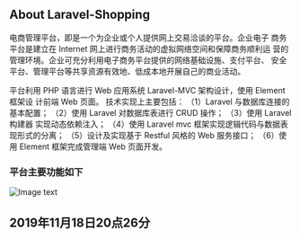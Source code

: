 
## About Laravel-Shopping

电商管理平台，即是一个为企业或个人提供网上交易洽谈的平台。企业电子 商务平台是建立在 Internet 网上进行商务活动的虚拟网络空间和保障商务顺利运 营的管理环境。企业可充分利用电子商务平台提供的网络基础设施、支付平台、 安全平台、管理平台等共享资源有效地、低成本地开展自己的商业活动。 

平台利用 PHP 语言进行 Web 应用系统 Laravel-MVC 架构设计，使用 Element 框架设 计前端 Web 页面。
技术实现上主要包括： 
（1）Laravel 与数据库连接的基本配置； 
（2）使用 Laravel 对数据库表进行 CRUD 操作； 
（3）使用 Laravel构建器 实现动态依赖注入； 
（4）使用 Laravel mvc 框架实现逻辑代码与数据表现形式的分离； 
（5）设计及实现基于 Restful 风格的 Web 服务接口； 
（6）使用 Element 框架完成管理端 Web 页面开发。 


### 平台主要功能如下

![Image text](http://p.ananas.chaoxing.com/star3/origin/23abc470058d2adc8ab3eef6825f7410.png)

## 2019年11月18日20点26分